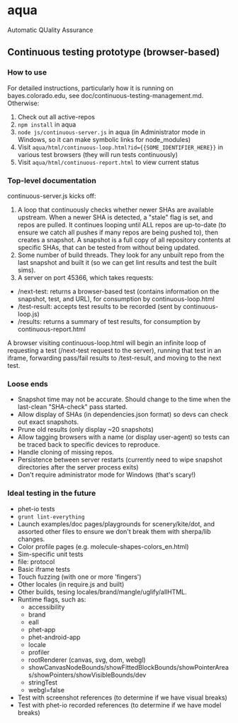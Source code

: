 # aqua
Automatic QUality Assurance

## Continuous testing prototype (browser-based)

### How to use

For detailed instructions, particularly how it is running on bayes.colorado.edu, see doc/continuous-testing-management.md. Otherwise:

1. Check out all active-repos
2. `npm install` in aqua
3. `node js/continuous-server.js` in aqua (in Administrator mode in Windows, so it can make symbolic links for node_modules)
4. Visit `aqua/html/continuous-loop.html?id={{SOME_IDENTIFIER_HERE}}` in various test browsers (they will run tests continuously)
5. Visit `aqua/html/continuous-report.html` to view current status

### Top-level documentation

continuous-server.js kicks off:

1. A loop that continuously checks whether newer SHAs are available upstream. When a newer SHA is detected, a "stale" flag is set, and repos are pulled. It continues looping until ALL repos are up-to-date (to ensure we catch all pushes if many repos are being pushed to), then creates a snapshot. A snapshot is a full copy of all repository contents at specific SHAs, that can be tested from without being updated.
2. Some number of build threads. They look for any unbuilt repo from the last snapshot and built it (so we can get lint results and test the built sims).
3. A server on port 45366, which takes requests:
  - /next-test: returns a browser-based test (contains information on the snapshot, test, and URL), for consumption by continuous-loop.html
  - /test-result: accepts test results to be recorded (sent by continuous-loop.js)
  - /results: returns a summary of test results, for consumption by continuous-report.html

A browser visiting continuous-loop.html will begin an infinite loop of requesting a test (/next-test request to the server), running that test in an iframe, forwarding pass/fail results to /test-result, and moving to the next test.

### Loose ends

- Snapshot time may not be accurate. Should change to the time when the last-clean "SHA-check" pass started.
- Allow display of SHAs (in dependencies.json format) so devs can check out exact snapshots.
- Prune old results (only display ~20 snapshots)
- Allow tagging browsers with a name (or display user-agent) so tests can be traced back to specific devices to reproduce.
- Handle cloning of missing repos.
- Persistence between server restarts (currently need to wipe snapshot directories after the server process exits)
- Don't require administrator mode for Windows (that's scary!)

### Ideal testing in the future

- phet-io tests
- `grunt lint-everything`
- Launch examples/doc pages/playgrounds for scenery/kite/dot, and assorted other files to ensure we don't break them with sherpa/lib changes.
- Color profile pages (e.g. molecule-shapes-colors_en.html)
- Sim-specific unit tests
- file: protocol
- Basic iframe tests
- Touch fuzzing (with one or more 'fingers')
- Other locales (in require.js and built)
- Other builds, tesing locales/brand/mangle/uglify/allHTML.
- Runtime flags, such as:
  - accessibility
  - brand
  - eall
  - phet-app
  - phet-android-app
  - locale
  - profiler
  - rootRenderer (canvas, svg, dom, webgl)
  - showCanvasNodeBounds/showFittedBlockBounds/showPointerAreas/showPointers/showVisibleBounds/dev
  - stringTest
  - webgl=false
- Test with screenshot references (to determine if we have visual breaks)
- Test with phet-io recorded references (to determine if we have model breaks)
